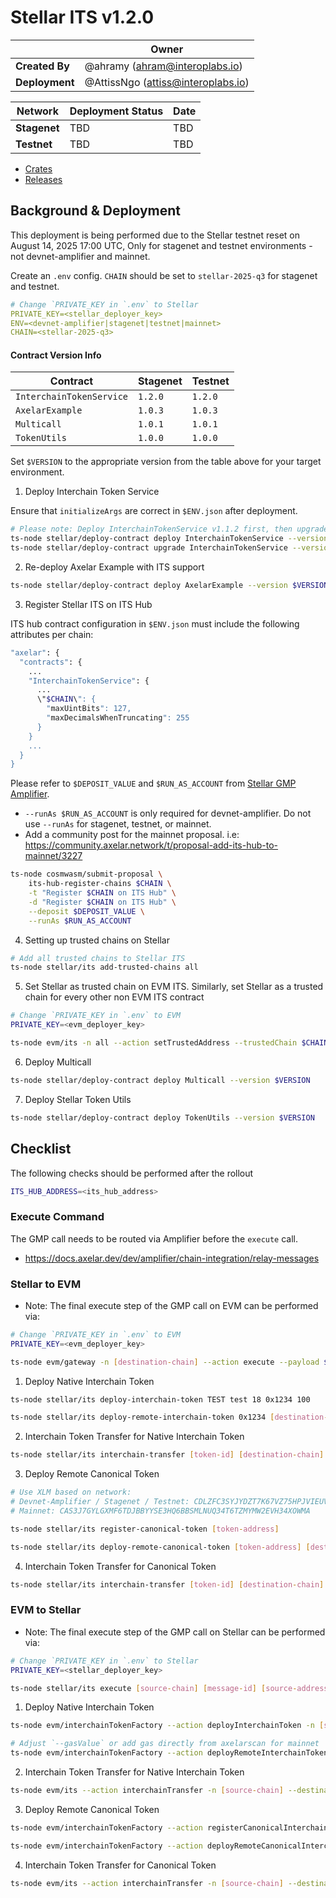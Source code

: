 # Stellar ITS v1.2.0

|                | **Owner**                            |
| -------------- | ------------------------------------ |
| **Created By** | @ahramy (<ahram@interoplabs.io>)     |
| **Deployment** | @AttissNgo (<attiss@interoplabs.io>) |

| **Network**  | **Deployment Status** | **Date** |
| ------------ | --------------------- | -------- |
| **Stagenet** | TBD                   | TBD      |
| **Testnet**  | TBD                   | TBD      |

- [Crates](https://crates.io/crates/stellar-interchain-token-service/1.2.0)
- [Releases](https://github.com/axelarnetwork/axelar-amplifier-stellar/releases/tag/stellar-interchain-token-service-v1.2.0)

## Background & Deployment

This deployment is being performed due to the Stellar testnet reset on August 14, 2025 17:00 UTC,
Only for stagenet and testnet environments - not devnet-amplifier and mainnet.

Create an `.env` config. `CHAIN` should be set to `stellar-2025-q3` for stagenet and testnet.

```yaml
# Change `PRIVATE_KEY in `.env` to Stellar
PRIVATE_KEY=<stellar_deployer_key>
ENV=<devnet-amplifier|stagenet|testnet|mainnet>
CHAIN=<stellar-2025-q3>
```

#### Contract Version Info

| Contract                 | **Stagenet** | **Testnet** |
| ------------------------ | ------------ | ----------- |
| `InterchainTokenService` | `1.2.0`      | `1.2.0`     |
| `AxelarExample`          | `1.0.3`      | `1.0.3`     |
| `Multicall`              | `1.0.1`      | `1.0.1`     |
| `TokenUtils`             | `1.0.0`      | `1.0.0`     |

Set `$VERSION` to the appropriate version from the table above for your target environment.

1. Deploy Interchain Token Service

Ensure that `initializeArgs` are correct in `$ENV.json` after deployment.

```bash
# Please note: Deploy InterchainTokenService v1.1.2 first, then upgrade to v1.2.0.
ts-node stellar/deploy-contract deploy InterchainTokenService --version 1.1.2
ts-node stellar/deploy-contract upgrade InterchainTokenService --version 1.2.0
```

2. Re-deploy Axelar Example with ITS support

```bash
ts-node stellar/deploy-contract deploy AxelarExample --version $VERSION
```

3. Register Stellar ITS on ITS Hub

ITS hub contract configuration in `$ENV.json` must include the following attributes per chain:

```bash
"axelar": {
  "contracts": {
    ...
    "InterchainTokenService": {
      ...
      \"$CHAIN\": {
        "maxUintBits": 127,
        "maxDecimalsWhenTruncating": 255
      }
    }
    ...
  }
}
```

Please refer to `$DEPOSIT_VALUE` and `$RUN_AS_ACCOUNT` from [Stellar GMP Amplifier](../cosmwasm/2025-01-Stellar-GMP-v1.0.0.md).

- `--runAs $RUN_AS_ACCOUNT` is only required for devnet-amplifier. Do not use `--runAs` for stagenet, testnet, or mainnet.
- Add a community post for the mainnet proposal. i.e: <https://community.axelar.network/t/proposal-add-its-hub-to-mainnet/3227>

```bash
ts-node cosmwasm/submit-proposal \
    its-hub-register-chains $CHAIN \
    -t "Register $CHAIN on ITS Hub" \
    -d "Register $CHAIN on ITS Hub" \
    --deposit $DEPOSIT_VALUE \
    --runAs $RUN_AS_ACCOUNT
```

4. Setting up trusted chains on Stellar

```bash
# Add all trusted chains to Stellar ITS
ts-node stellar/its add-trusted-chains all
```

5. Set Stellar as trusted chain on EVM ITS. Similarly, set Stellar as a trusted chain for every other non EVM ITS contract

```bash
# Change `PRIVATE_KEY in `.env` to EVM
PRIVATE_KEY=<evm_deployer_key>

ts-node evm/its -n all --action setTrustedAddress --trustedChain $CHAIN --trustedAddress hub
```

6. Deploy Multicall

```bash
ts-node stellar/deploy-contract deploy Multicall --version $VERSION
```

7. Deploy Stellar Token Utils

```bash
ts-node stellar/deploy-contract deploy TokenUtils --version $VERSION
```

## Checklist

The following checks should be performed after the rollout

```bash
ITS_HUB_ADDRESS=<its_hub_address>
```

### Execute Command

The GMP call needs to be routed via Amplifier before the `execute` call.

- <https://docs.axelar.dev/dev/amplifier/chain-integration/relay-messages>

### Stellar to EVM

- Note: The final execute step of the GMP call on EVM can be performed via:

```bash
# Change `PRIVATE_KEY in `.env` to EVM
PRIVATE_KEY=<evm_deployer_key>

ts-node evm/gateway -n [destination-chain] --action execute --payload $PAYLOAD --sourceChain axelar --sourceAddress $ITS_HUB_ADDRESS --messageId [message-id] --destination [destination-address]
```

1. Deploy Native Interchain Token

```bash
ts-node stellar/its deploy-interchain-token TEST test 18 0x1234 100

ts-node stellar/its deploy-remote-interchain-token 0x1234 [destination-chain] --gas-amount 10000000
```

2. Interchain Token Transfer for Native Interchain Token

```bash
ts-node stellar/its interchain-transfer [token-id] [destination-chain] [destination-address] [amount] --gas-amount 10000000
```

3. Deploy Remote Canonical Token

```bash
# Use XLM based on network:
# Devnet-Amplifier / Stagenet / Testnet: CDLZFC3SYJYDZT7K67VZ75HPJVIEUVNIXF47ZG2FB2RMQQVU2HHGCYSC
# Mainnet: CAS3J7GYLGXMF6TDJBBYYSE3HQ6BBSMLNUQ34T6TZMYMW2EVH34XOWMA

ts-node stellar/its register-canonical-token [token-address]

ts-node stellar/its deploy-remote-canonical-token [token-address] [destination-chain] --gas-amount 10000000
```

4. Interchain Token Transfer for Canonical Token

```bash
ts-node stellar/its interchain-transfer [token-id] [destination-chain] [destination-address] [amount] --gas-amount 10000000
```

### EVM to Stellar

- Note: The final execute step of the GMP call on Stellar can be performed via:

```bash
# Change `PRIVATE_KEY in `.env` to Stellar
PRIVATE_KEY=<stellar_deployer_key>

ts-node stellar/its execute [source-chain] [message-id] [source-address] [payload]
```

1. Deploy Native Interchain Token

```bash
ts-node evm/interchainTokenFactory --action deployInterchainToken -n [source-chain] --destinationChain $CHAIN --salt "salt" --name "test" --symbol "TEST" --decimals 18

# Adjust `--gasValue` or add gas directly from axelarscan for mainnet
ts-node evm/interchainTokenFactory --action deployRemoteInterchainToken -n [source-chain] --destinationChain $CHAIN --salt "salt" --gasValue 1000000000000000000
```

2. Interchain Token Transfer for Native Interchain Token

```bash
ts-node evm/its --action interchainTransfer -n [source-chain] --destinationChain $CHAIN --destinationAddress [encoded-recipient] --tokenId [token-id] --amount [amount]
```

3. Deploy Remote Canonical Token

```bash
ts-node evm/interchainTokenFactory --action registerCanonicalInterchainToken -n [source-chain] --destinationChain $CHAIN --tokenAddress [token-address]

ts-node evm/interchainTokenFactory --action deployRemoteCanonicalInterchainToken -n [source-chain] --destinationChain $CHAIN --tokenAddress [token-address] --gasValue 1000000000000000000
```

4. Interchain Token Transfer for Canonical Token

```bash
ts-node evm/its --action interchainTransfer -n [source-chain] --destinationChain $CHAIN --destinationAddress [encoded-recipient] --tokenId [token-id] --amount [amount] --gasValue 1000000000000000000
```

